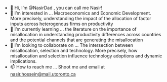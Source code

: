 - 👋 Hi, I’m @NasirDad , you can call me Nasir!
- 👀 I’m interested in ... Macroeconomics and Economic Development. More precisely, understanding the impact of the allocation of factor inputs across heterogenous firms on productivity
- 🌱 I’m currently learning ... the literature on the importance of misallocation in understanding productivity differences across countries and the potential channels that are generating the misallocation
- 💞️ I’m looking to collaborate on ... The intersection between misallocation, selection and technology. More precisely, how misallocation and selection influence technology adoptions and dynamic implications.
- 📫 How to reach me ... Shoot me and email at nasir.hossein@mail.utoronto.ca




<!---
NasirDad/NasirDad is a ✨ special ✨ repository because its `README.md` (this file) appears on your GitHub profile.
You can click the Preview link to take a look at your changes.
--->
